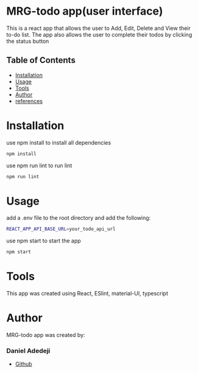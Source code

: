 # MRG-todo app(user interface)

This is a react app that allows the user to Add, Edit, Delete and View their to-do list. The app also allows the user to complete their todos by clicking the status button

## Table of Contents

- [Installation](#installation)
- [Usage](#usage)
- [Tools](#tools)
- [Author](#author)
- [references](#references)

# Installation

use npm install to install all dependencies

```bash
npm install
```

use npm run lint to run lint

```bash
npm run lint
```

# Usage

add a .env file to the root directory and add the following:

```bash
REACT_APP_API_BASE_URL=your_todo_api_url
```

use npm start to start the app

```bash
npm start
```

# Tools

This app was created using React, ESlint, material-UI, typescript

# Author

MRG-todo app was created by:

### Daniel Adedeji

- [Github](https://github.com/Daniel-olaO)
